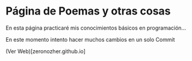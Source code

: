 # Página de Poemas y otras cosas

En esta página practicaré mis conocimientos básicos en programación...

En este momento intento hacer muchos cambios en un solo Commit

(Ver Web)[zeronozher.github.io]